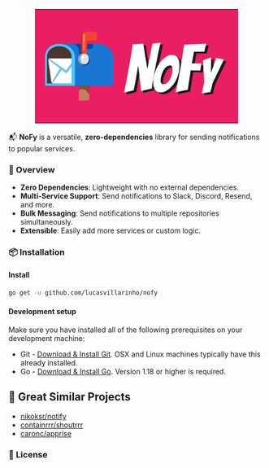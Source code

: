 <p align="center"><img src="docs/images/logo.png" alt="nofylogo logo" width="400" ></p>

📬 **NoFy** is a versatile, **zero-dependencies** library for sending notifications to popular services.

### 🧙 Overview 

- **Zero Dependencies**: Lightweight with no external dependencies.
- **Multi-Service Support**: Send notifications to Slack, Discord, Resend, and more.
- **Bulk Messaging**: Send notifications to multiple repositories simultaneously.
- **Extensible**: Easily add more services or custom logic.


### 📦 Installation 

#### Install

```sh
go get -u github.com/lucasvillarinho/nofy
```

#### Development setup


Make sure you have installed all of the following prerequisites on your development machine:
- Git - [Download & Install Git](https://git-scm.com/downloads). OSX and Linux machines typically have this already installed.
- Go - [Download & Install Go](https://golang.org/doc/install). Version 1.18 or higher is required.

## 🤝 Great Similar Projects
- [nikoksr/notify](https://github.com/nikoksr/notify)
- [containrrr/shoutrrr](https://github.com/containrrr/shoutrrr)
- [caronc/apprise](https://github.com/caronc/apprise)

### 📘  License



